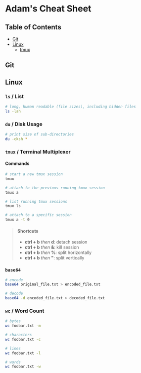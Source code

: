 # Adam's Cheat Sheet

## Table of Contents

* [Git](#Git)
* [Linux](#Linux)
  * [tmux](#tmux--terminal-multiplexer)

## Git

## Linux

### ```ls``` / List
```sh
# long, human readable (file sizes), including hidden files
ls -lah
```

### ```du``` / Disk Usage
```sh
# print size of sub-directories
du -cksh *
```

### ```tmux``` / Terminal Multiplexer
#### Commands
```sh
# start a new tmux session
tmux

# attach to the previous running tmux session
tmux a

# list running tmux sessions
tmux ls

# attach to a specific session
tmux a -t 0
```
> #### Shortcuts
> - __ctrl + b__ _then_ __d__: detach session
> - __ctrl + b__ _then_ __&__: kill session
> - __ctrl + b__ _then_ __%__: split horizontally
> - __ctrl + b__ _then_ __"__: split vertically

### ```base64```
```sh
# encode
base64 original_file.txt > encoded_file.txt

# decode
base64 -d encoded_file.txt > decoded_file.txt
```

### ```wc``` / Word Count
```sh
# bytes
wc foobar.txt -m

# characters
wc foobar.txt -c

# lines
wc foobar.txt -l

# words
wc foobar.txt -w
```